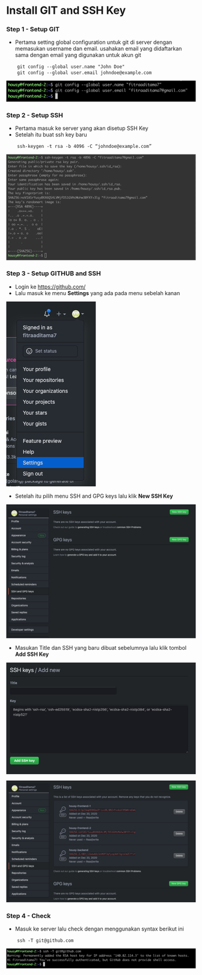 # Install GIT and SSH Key

### Step 1 - Setup GIT
- Pertama setting global configuration untuk git di server dengan memasukan username dan email. usahakan email yang didaftarkan sama dengan email yang digunakan untuk akun git
```
    git config --global user.name "John Doe"
    git config --global user.email johndoe@example.com
```

 ![alt text](https://github.com/fitraaditama7/DumbwaysBootcamp/blob/master/week2/1.%20Install%20GIT%20dan%20SSH%20Key/img/25.png?raw=true)


### Step 2 - Setup SSH 
- Pertama masuk ke server yang akan disetup SSH Key
- Setelah itu buat ssh key baru 
```
    ssh-keygen -t rsa -b 4096 -C “johndoe@example.com”

```
 
 ![alt text](https://github.com/fitraaditama7/DumbwaysBootcamp/blob/master/week2/1.%20Install%20GIT%20dan%20SSH%20Key/img/26.png?raw=true)

### Step 3 - Setup GITHUB and SSH
- Login ke https://github.com/
- Lalu masuk ke menu **Settings** yang ada pada menu sebelah kanan 

 ![alt text](https://github.com/fitraaditama7/DumbwaysBootcamp/blob/master/week2/1.%20Install%20GIT%20dan%20SSH%20Key/img/11.png?raw=true)


- Setelah itu pilih menu SSH and GPG keys lalu klik **New SSH Key**

 ![alt text](https://github.com/fitraaditama7/DumbwaysBootcamp/blob/master/week2/1.%20Install%20GIT%20dan%20SSH%20Key/img/13.png?raw=true)


- Masukan Title dan SSH yang baru dibuat sebelumnya lalu klik tombol **Add SSH Key**

 ![alt text](https://github.com/fitraaditama7/DumbwaysBootcamp/blob/master/week2/1.%20Install%20GIT%20dan%20SSH%20Key/img/14.png?raw=true)

 ![alt text](https://github.com/fitraaditama7/DumbwaysBootcamp/blob/master/week2/1.%20Install%20GIT%20dan%20SSH%20Key/img/15.png?raw=true)


### Step 4 - Check
- Masuk ke server lalu check dengan menggunakan syntax berikut ini
```
    ssh -T git@github.com
```

 ![alt text](https://github.com/fitraaditama7/DumbwaysBootcamp/blob/master/week2/1.%20Install%20GIT%20dan%20SSH%20Key/img/24.png?raw=true)



